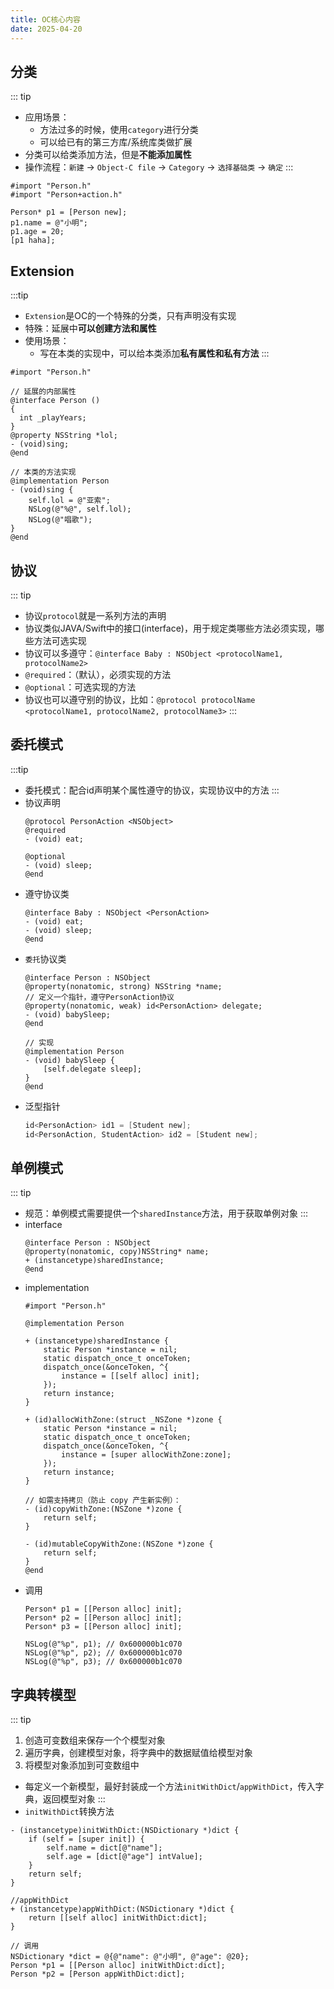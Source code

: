 ```yaml
---
title: OC核心内容
date: 2025-04-20
---
```

## 分类
::: tip
- 应用场景：
  - 方法过多的时候，使用`category`进行分类
  - 可以给已有的第三方库/系统库类做扩展
- 分类可以给类添加方法，但是**不能添加属性**
- 操作流程：`新建` -> `Object-C file` -> `Category` -> `选择基础类` -> `确定`
:::
```objc
#import "Person.h"
#import "Person+action.h"

Person* p1 = [Person new];
p1.name = @"小明";
p1.age = 20;
[p1 haha];
```

## Extension
:::tip
- `Extension`是OC的一个特殊的分类，只有声明没有实现
- 特殊：延展中**可以创建方法和属性**
- 使用场景：
  - 写在本类的实现中，可以给本类添加**私有属性和私有方法**
:::
```objc
#import "Person.h"

// 延展的内部属性
@interface Person ()
{
  int _playYears;
}
@property NSString *lol;
- (void)sing;
@end

// 本类的方法实现
@implementation Person
- (void)sing {
    self.lol = @"亚索";
    NSLog(@"%@", self.lol);
    NSLog(@"唱歌");
}
@end
```
## 协议
::: tip
- 协议`protocol`就是一系列方法的声明
- 协议类似JAVA/Swift中的接口(interface)，用于规定类哪些方法必须实现，哪些方法可选实现
- 协议可以多遵守：`@interface Baby : NSObject <protocolName1, protocolName2>`
- `@required`：（默认），必须实现的方法
- `@optional`：可选实现的方法
- 协议也可以遵守别的协议，比如：`@protocol protocolName <protocolName1, protocolName2, protocolName3>`
:::
## 委托模式
:::tip
- 委托模式：配合id声明某个属性遵守的协议，实现协议中的方法
:::
- 协议声明
  ```objc
  @protocol PersonAction <NSObject>
  @required
  - (void) eat;

  @optional
  - (void) sleep;
  @end
  ```
- 遵守协议类
  ```objc
  @interface Baby : NSObject <PersonAction>
  - (void) eat;
  - (void) sleep;
  @end
  ```
- `委托`协议类
  ```objc
  @interface Person : NSObject
  @property(nonatomic, strong) NSString *name;
  // 定义一个指针，遵守PersonAction协议
  @property(nonatomic, weak) id<PersonAction> delegate;
  - (void) babySleep;
  @end

  // 实现
  @implementation Person
  - (void) babySleep {
      [self.delegate sleep];
  }
  @end
  ```
- 泛型指针
  ```c
  id<PersonAction> id1 = [Student new];
  id<PersonAction, StudentAction> id2 = [Student new];
  ```

## 单例模式
::: tip
- 规范：单例模式需要提供一个`sharedInstance`方法，用于获取单例对象
:::
- interface
  ```objc
  @interface Person : NSObject
  @property(nonatomic, copy)NSString* name;
  + (instancetype)sharedInstance;
  @end
  ```
- implementation
  ```objc
  #import "Person.h"

  @implementation Person

  + (instancetype)sharedInstance {
      static Person *instance = nil;
      static dispatch_once_t onceToken;
      dispatch_once(&onceToken, ^{
          instance = [[self alloc] init];
      });
      return instance;
  }

  + (id)allocWithZone:(struct _NSZone *)zone {
      static Person *instance = nil;
      static dispatch_once_t onceToken;
      dispatch_once(&onceToken, ^{
          instance = [super allocWithZone:zone];
      });
      return instance;
  }

  // 如需支持拷贝（防止 copy 产生新实例）：
  - (id)copyWithZone:(NSZone *)zone {
      return self;
  }

  - (id)mutableCopyWithZone:(NSZone *)zone {
      return self;
  }
  @end
  ```
- 调用
  ```objc
  Person* p1 = [[Person alloc] init];
  Person* p2 = [[Person alloc] init];
  Person* p3 = [[Person alloc] init];

  NSLog(@"%p", p1); // 0x600000b1c070
  NSLog(@"%p", p2); // 0x600000b1c070
  NSLog(@"%p", p3); // 0x600000b1c070
  ```

## 字典转模型
::: tip
1. 创造可变数组来保存一个个模型对象
2. 遍历字典，创建模型对象，将字典中的数据赋值给模型对象
3. 将模型对象添加到可变数组中

- 每定义一个新模型，最好封装成一个方法`initWithDict`/`appWithDict`，传入字典，返回模型对象
:::
- `initWithDict`转换方法
```objc
- (instancetype)initWithDict:(NSDictionary *)dict {
    if (self = [super init]) {
        self.name = dict[@"name"];
        self.age = [dict[@"age"] intValue];
    }
    return self;
}

//appWithDict
+ (instancetype)appWithDict:(NSDictionary *)dict {
    return [[self alloc] initWithDict:dict];
}

// 调用
NSDictionary *dict = @{@"name": @"小明", @"age": @20};
Person *p1 = [[Person alloc] initWithDict:dict];
Person *p2 = [Person appWithDict:dict];
```